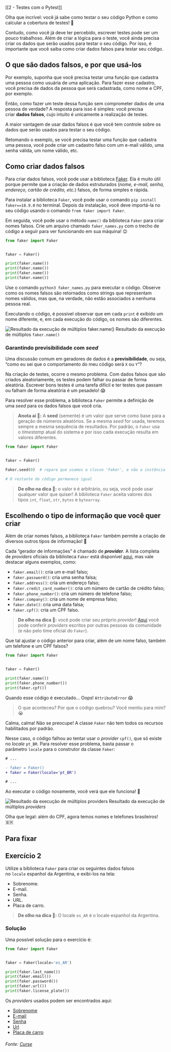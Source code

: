[[2 - Testes com o Pytest]]

Olha que incrível: você já sabe como testar o seu código Python e como calcular a cobertura de testes! 🎉

Contudo, como você já deve ter percebido, escrever testes pode ser um pouco trabalhoso. Além de criar a lógica para o teste, você ainda precisa criar os dados que serão usados para testar o seu código. Por isso, é importante que você saiba como criar dados falsos para testar seu código.

## O que são dados falsos, e por que usá-los

Por exemplo, suponha que você precisa testar uma função que cadastra uma pessoa como usuária de uma aplicação. Para fazer esse cadastro, você precisa de dados da pessoa que será cadastrada, como nome e CPF, por exemplo.

Então, como fazer um teste dessa função sem comprometer dados de uma pessoa de verdade? A resposta para isso é simples: você precisa criar **dados falsos**, cujo intuito é unicamente a realização de testes.

A maior vantagem de usar dados falsos é que você tem controle sobre os dados que serão usados para testar o seu código.

Retomando o exemplo, se você precisa testar uma função que cadastra uma pessoa, você pode criar um cadastro falso com um e-mail válido, uma senha válida, um nome válido, etc.

## Como criar dados falsos

Para criar dados falsos, você pode usar a biblioteca [Faker](https://faker.readthedocs.io/en/master/). Ela é muito útil porque permite que a criação de dados estruturados (_nome, e-mail, senha, endereço, cartão de crédito, etc._) falsos, de forma simples e rápida.

Para instalar a biblioteca `Faker`, você pode usar o comando `pip install faker==18.9.0` no terminal. Depois da instalação, você deve importá-la no seu código usando o comando `from faker import Faker`.

Em seguida, você pode usar o método `name()` da biblioteca `Faker` para criar nomes falsos. Crie um arquivo chamado `faker_names.py` com o trecho de código a seguir para ver funcionando em sua máquina! 😉

```python
from faker import Faker


faker = Faker()

print(faker.name())
print(faker.name())
print(faker.name())
print(faker.name())

```

Use o comando `python3 faker_names.py` para executar o código. Observe como os nomes falsos são retornados como strings que representam nomes válidos, mas que, na verdade, não estão associados a nenhuma pessoa real.

Executando o código, é possível observar que em cada `print` é exibido um nome diferente, e, em cada execução do código, os nomes são diferentes.

![Resultado da execução de múltiplos `faker.name()`](https://content-assets.betrybe.com/prod/c400e8fd-1d50-4b02-b870-1279453e8bfa-Resultado%20da%20execu%C3%A7%C3%A3o%20de%20m%C3%BAltiplos%20%60faker.name()%60.png)
Resultado da execução de múltiplos `faker.name()`

### Garantindo previsibilidade com _seed_

Uma discussão comum em geradores de dados é a **previsibilidade**, ou seja, “como eu sei que o comportamento do meu código será `X` ou `Y`“?

Na criação de testes, ocorre o mesmo problema. Com dados falsos que são criados aleatoriamente, os testes podem falhar ou passar de forma aleatória. Escrever bons testes é uma tarefa difícil e ter testes que passam ou falham de forma aleatória é um pesadelo! 😱

Para resolver esse problema, a biblioteca `Faker` permite a definição de uma _seed_ para os dados falsos que você cria.

> **Anota aí 📝:** A **seed** (semente) é um valor que serve como base para a geração de números aleatórios. Se a mesma _seed_ for usada, teremos sempre a mesma sequência de resultados. Por padrão, o `Faker` usa o _timestamp_ atual do sistema e por isso cada execução resulta em valores diferentes.

```python
from faker import Faker


faker = Faker()

Faker.seed(0)  # repare que usamos a classe 'Faker', e não a instância 'faker'

# O restante do código permanece igual
```

> **De olho na dica 👀:** o valor `0` é arbitrário, ou seja, você pode usar qualquer valor que quiser! A biblioteca `Faker` aceita valores dos tipos `int`, `float`, `str`, `bytes` e `bytearray`.

## Escolhendo o tipo de informação que você quer criar

Além de criar nomes falsos, a biblioteca `Faker` também permite a criação de diversos outros tipos de informação! 🤩

Cada “gerador de informações” é chamado de _**provider**_. A lista completa de _providers_ oficiais da biblioteca `Faker` está disponível [aqui](https://faker.readthedocs.io/en/master/providers.html), mas vale destacar alguns exemplos, como:

- `faker.email()`: cria um e-mail falso;
- `faker.password()`: cria uma senha falsa;
- `faker.address()`: cria um endereço falso;
- `faker.credit_card_number()`: cria um número de cartão de crédito falso;
- `faker.phone_number()`: cria um número de telefone falso;
- `faker.company()`: cria um nome de empresa falso;
- `faker.date()`: cria uma data falsa;
- `faker.cpf()`: cria um CPF falso.

> **De olho na dica 👀:** você pode criar seu próprio _provider_! [Aqui](https://faker.readthedocs.io/en/master/communityproviders.html) você pode conferir _providers_ escritos por outras pessoas da comunidade (e não pelo time oficial do `Faker`).

Que tal ajustar o código anterior para criar, além de um nome falso, também um telefone e um CPF falsos?

```python
from faker import Faker


faker = Faker()

print(faker.name())
print(faker.phone_number())
print(faker.cpf())
```

Quando esse código é executado… Oops! `AttributeError` 😱

> O que aconteceu? Por que o código quebrou? Você mentiu para mim? 😭

Calma, calma! Não se preocupe! A classe `Faker` não tem todos os recursos habilitados por padrão.

Nesse caso, o código falhou ao tentar usar o _provider_ `cpf()`, que só existe no _locale_ `pt_BR`. Para resolver esse problema, basta passar o parâmetro `locale` para o construtor da classe `Faker`:

```diff
# ...

- faker = Faker()
+ faker = Faker(locale='pt_BR')

# ...
```

Ao executar o código novamente, você verá que ele funciona! 🎉

![Resultado da execução de múltiplos _providers_](https://content-assets.betrybe.com/prod/c400e8fd-1d50-4b02-b870-1279453e8bfa-Resultado%20da%20execu%C3%A7%C3%A3o%20de%20m%C3%BAltiplos%20_providers_.png)
Resultado da execução de múltiplos _providers_

Olha que legal: além do CPF, agora temos nomes e telefones brasileiros! 🇧🇷

## Para fixar

## Exercício 2

Utilize a biblioteca `Faker` para criar os seguintes dados falsos no `locale` espanhol da Argentina, e exibi-los na tela:

- Sobrenome.
- E-mail.
- Senha.
- URL.
- Placa de carro.

> **De olho na dica 👀:** O locale `es_AR` é o locale espanhol da Argentina.


### Solução

Uma possível solução para o exercício é:


```python
from faker import Faker


faker = Faker(locale='es_AR')

print(faker.last_name())
print(faker.email())
print(faker.password())
print(faker.url())
print(faker.license_plate())
```

Os _providers_ usados podem ser encontrados aqui:

- [Sobrenome](https://faker.readthedocs.io/en/master/providers/faker.providers.person.html#faker.providers.person.Provider.last_name)
- [E-mail](https://faker.readthedocs.io/en/master/providers/faker.providers.internet.html#faker.providers.internet.Provider.email)
- [Senha](https://faker.readthedocs.io/en/master/providers/faker.providers.misc.html#faker.providers.misc.Provider.password)
- [Url](https://faker.readthedocs.io/en/master/providers/faker.providers.internet.html#faker.providers.internet.Provider.url)
- [Placa de carro](https://faker.readthedocs.io/en/master/providers/faker.providers.automotive.html#faker.providers.automotive.Provider.license_plate)

###### Fonte: [Curse](https://app.betrybe.com/learn/course/5e938f69-6e32-43b3-9685-c936530fd326/module/3d93d491-e3ed-409f-bdb6-3a5dcd11f8d2/section/18498288-db33-45a4-9189-b7a282d99538/day/7a9abd0d-1642-4b80-80c8-4c0dfa8e0470/lesson/8dd3100b-1ae4-4029-8e93-21591596c9ba)

